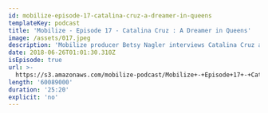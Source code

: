 ```yaml
---
id: mobilize-episode-17-catalina-cruz-a-dreamer-in-queens
templateKey: podcast
title: 'Mobilize - Episode 17 - Catalina Cruz : A Dreamer in Queens'
image: /assets/017.jpeg
description: 'Mobilize producer Betsy Nagler interviews Catalina Cruz about her New York State Assembly campaign for District 39, a district she’s proud to call "rich in that immigrant soul." Cruz shares the inspiring story of how she went from being an undocumented Dreamer to a leader who fights for change in her community, and how she wants to be model of what it means to a public servant rather than a politician in the Trump era.'
date: 2018-06-26T01:01:30.310Z
isEpisode: true
url: >-
  https://s3.amazonaws.com/mobilize-podcast/Mobilize+-+Episode+17+-+Catalina+Cruz+-+A+Dreamer+for+Queens.mp3
length: '60089000'
duration: '25:20'
explicit: 'no'
---
```


